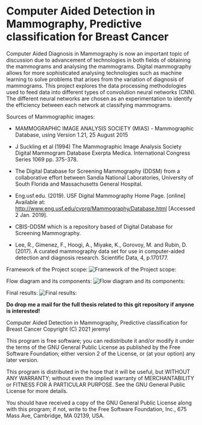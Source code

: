 # Computer Aided Detection in Mammography, Predictive classification for Breast Cancer
Computer Aided Diagnosis in Mammography is now an important topic of discussion due to advancement of technologies in both fields of obtaining the mammograms and analysing the mammograms. Digital mammography allows for more sophisticated analysing technologies such as machine learning to solve problems that arises from the variation of diagnosis of mammograms. This project explores the data processing methodologies used to feed data into different types of convolution neural networks (CNN).  The different neural networks are chosen as an experimentation to identify the efficiency between each network at classifying mammograms. 

Sources of Mammographic images:

* MAMMOGRAPHIC IMAGE ANALYSIS SOCIETY (MIAS) - Mammographic Database, using Version 1.21, 25 August 2015 
* J Suckling et al (1994) The Mammographic Image Analysis Society Digital Mammogram Database Exerpta Medica. International Congress Series 1069 pp. 375-378.

* The Digital Database for Screening Mammography (DDSM) from a collaborative effort between Sandia National Laboratories, University of South Florida and Massachusetts General Hospital.
* Eng.usf.edu. (2019). USF Digital Mammography Home Page. [online] Available at: http://www.eng.usf.edu/cvprg/Mammography/Database.html [Accessed 2 Jan. 2019].


* CBIS-DDSM which is a repository based of Digital Database for Screening Mammography. 
* Lee, R., Gimenez, F., Hoogi, A., Miyake, K., Gorovoy, M. and Rubin, D. (2017). A curated mammography data set for use in computer-aided detection and diagnosis research. Scientific Data, 4, p.170177.


Framework of the Project scope:
![Framework of the Project scope:](https://github.com/xjer/CAD-in-mammography/blob/master/Framework%20of%20project%20scope.png)


Flow diagram and its components:
![Flow diagram and its components:](https://github.com/xjer/CAD-in-mammography/blob/master/Flow%20diagram%20and%20its%20components.png)


Final results:
![Final results:](https://github.com/xjer/CAD-in-mammography/blob/master/Final%20results.png)


**Do drop me a mail for the full thesis related to this git repository if anyone is interested!**

Computer Aided Detection in Mammography, Predictive classification for Breast Cancer
Copyright (C) 2021 jeremyl

This program is free software; you can redistribute it and/or modify
it under the terms of the GNU General Public License as published by
the Free Software Foundation; either version 2 of the License, or
(at your option) any later version.

This program is distributed in the hope that it will be useful,
but WITHOUT ANY WARRANTY; without even the implied warranty of
MERCHANTABILITY or FITNESS FOR A PARTICULAR PURPOSE.  See the
GNU General Public License for more details.

You should have received a copy of the GNU General Public License
along with this program; if not, write to the Free Software
Foundation, Inc., 675 Mass Ave, Cambridge, MA 02139, USA.
